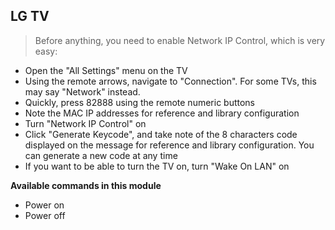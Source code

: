 ## LG TV

> Before anything, you need to enable Network IP Control, which is very easy:

* Open the "All Settings" menu on the TV
* Using the remote arrows, navigate to "Connection". For some TVs, this may say "Network" instead.
* Quickly, press 82888 using the remote numeric buttons
* Note the MAC IP addresses for reference and library configuration
* Turn "Network IP Control" on
* Click "Generate Keycode", and take note of the 8 characters code displayed on the message for reference and library configuration. You can generate a new code at any time
* If you want to be able to turn the TV on, turn "Wake On LAN" on

**Available commands in this module**

* Power on
* Power off
